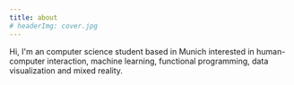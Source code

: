 ```yaml
---
title: about
# headerImg: cover.jpg
---
```


Hi, I'm an computer science student based in Munich interested in human-computer interaction, machine learning, functional programming, data visualization and mixed reality.